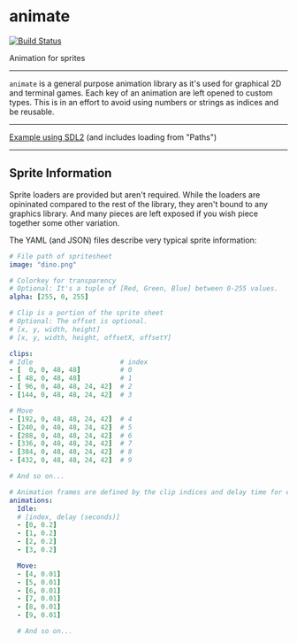 # animate
[![Build Status](https://travis-ci.org/jxv/animate.svg?branch=master)](https://travis-ci.org/jxv/animate)

Animation for sprites

---

`animate` is a general purpose animation library as it's used for graphical 2D and terminal games.
Each key of an animation are left opened to custom types.
This is in an effort to avoid using numbers or strings as indices and be reusable.

---

[Example using SDL2](https://github.com/jxv/animate-sdl2/tree/master/example) (and includes loading from "Paths")

---

## Sprite Information

Sprite loaders are provided but aren't required.
While the loaders are opininated compared to the rest of the library, they aren't bound to any graphics library.
And many pieces are left exposed if you wish piece together some other variation.

The YAML (and JSON) files describe very typical sprite information:

```yaml
# File path of spritesheet
image: "dino.png"

# Colorkey for transparency
# Optional: It's a tuple of [Red, Green, Blue] between 0-255 values.
alpha: [255, 0, 255]

# Clip is a portion of the sprite sheet
# Optional: The offset is optional.
# [x, y, width, height]
# [x, y, width, height, offsetX, offsetY] 

clips:
# Idle                      # index
- [  0, 0, 48, 48]          # 0
- [ 48, 0, 48, 48]          # 1
- [ 96, 0, 48, 48, 24, 42]  # 2
- [144, 0, 48, 48, 24, 42]  # 3

# Move
- [192, 0, 48, 48, 24, 42]  # 4
- [240, 0, 48, 48, 24, 42]  # 5
- [288, 0, 48, 48, 24, 42]  # 6
- [336, 0, 48, 48, 24, 42]  # 7
- [384, 0, 48, 48, 24, 42]  # 8
- [432, 0, 48, 48, 24, 42]  # 9

# And so on...

# Animation frames are defined by the clip indices and delay time for each clip
animations:
  Idle:
  # [index, delay (seconds)]
  - [0, 0.2]
  - [1, 0.2]
  - [2, 0.2]
  - [3, 0.2]

  Move:
  - [4, 0.01]
  - [5, 0.01]
  - [6, 0.01]
  - [7, 0.01]
  - [8, 0.01]
  - [9, 0.01]

  # And so on...
```